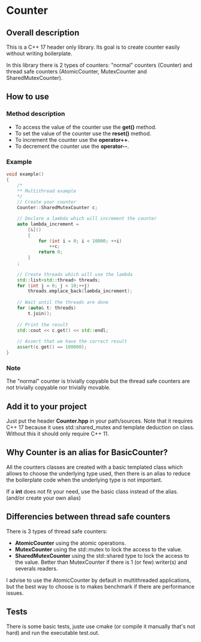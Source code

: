 # Counter
## Overall description
This is a C++ 17 header only library. Its goal is to create counter easily without writing boilerplate.

In this library there is 2 types of counters: "normal" counters (Counter) and thread safe counters (AtomicCounter, MutexCounter and SharedMutexCounter).

## How to use
### Method description 
* To access the value of the counter use the __get()__ method.
* To set the value of the counter use the __reset()__ method.
* To increment the counter use the __operator++__.
* To decrement the counter use the __operator--__.

### Example
```C++
void example()
{
    /*
    ** Multithread example
    */
    // Create your counter
    Counter::SharedMutexCounter c;

    // Declare a lambda which will increment the counter
    auto lambda_increment =
        [&]()
        {
            for (int i = 0; i < 10000; ++i)
                ++c;
            return 0;
        }
    ;
    
    // Create threads which will use the lambda
    std::list<std::thread> threads;
    for (int j = 0; j < 10;++j)
        threads.emplace_back(lambda_increment);
    
    // Wait until the threads are done
    for (auto& t: threads)
        t.join();
    
    // Print the result
    std::cout << c.get() << std::endl;
    
    // Assert that we have the correct result
    assert(c.get() == 100000);
}
```

### Note
The "normal" counter is trivially copyable but the thread safe counters are not trivially copyable nor trivially movable.

## Add it to your project
Just put the header __Counter.hpp__ in your path/sources.
Note that it requires C++ 17 because it uses std::shared_mutex and template deduction on class. Without this it should only require C++ 11.

## Why Counter is an alias for BasicCounter<int>?
All the counters classes are created with a basic templated class which allows to choose the underlying type used, then there is an alias to reduce the boilerplate code when the underlying type is not important.

If a __int__ does not fit your need, use the basic class instead of the alias. (and/or create your own alias)

## Differencies between thread safe counters
There is 3 types of thread safe counters:
* __AtomicCounter__ using the atomic operations.
* __MutexCounter__ using the std::mutex to lock the access to the value.
* __SharedMutexCounter__ using the std::shared type to lock the access to the value. Better than MutexCounter if there is 1 (or few) writer(s) and severals readers.

I advise to use the AtomicCounter by default in multithreaded applications, but the best way to choose is to makes benchmark if there are performance issues.

## Tests
There is some basic tests, juste use cmake (or compile it manually that's not hard) and run the executable test.out.


